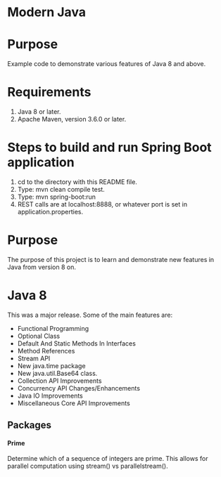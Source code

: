 Modern Java
===========

# Purpose
Example code to demonstrate various features of Java 8 and above.

# Requirements
1. Java 8 or later.
2. Apache Maven, version 3.6.0 or later.

# Steps to build and run Spring Boot application
1. cd to the directory with this README file.
2. Type: mvn clean compile test.
3. Type: mvn spring-boot:run
4. REST calls are at localhost:8888, or whatever port is set in application.properties.

# Purpose
The purpose of this project is to learn and demonstrate new features in Java from version 8 on.

# Java 8
This was a major release.  Some of the main features are:
* Functional Programming
* Optional Class 
* Default And Static Methods In Interfaces
* Method References
* Stream API 
* New java.time package
* New java.util.Base64 class.
* Collection API Improvements
* Concurrency API Changes/Enhancements
* Java IO Improvements
* Miscellaneous Core API Improvements

## Packages 
#### Prime
Determine which of a sequence of integers are prime.  This allows for parallel computation using stream() vs parallelstream().



